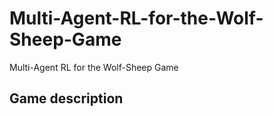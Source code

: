 # Multi-Agent-RL-for-the-Wolf-Sheep-Game
Multi-Agent RL for the Wolf-Sheep Game

## Game description
